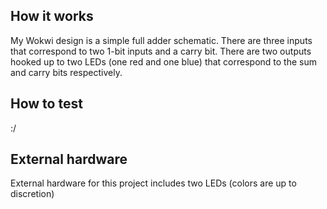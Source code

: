 <!---

This file is used to generate your project datasheet. Please fill in the information below and delete any unused
sections.

You can also include images in this folder and reference them in the markdown. Each image must be less than
512 kb in size, and the combined size of all images must be less than 1 MB.
-->

## How it works

My Wokwi design is a simple full adder schematic. There are three inputs that correspond to two 1-bit inputs and a carry bit. There are two outputs hooked up to two LEDs (one red and one blue) that correspond to the sum and carry bits respectively.

## How to test

:/

## External hardware

External hardware for this project includes two LEDs (colors are up to discretion)
